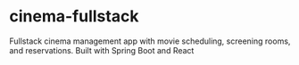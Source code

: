 # cinema-fullstack
Fullstack cinema management app with movie scheduling, screening rooms, and reservations. Built with Spring Boot and React
